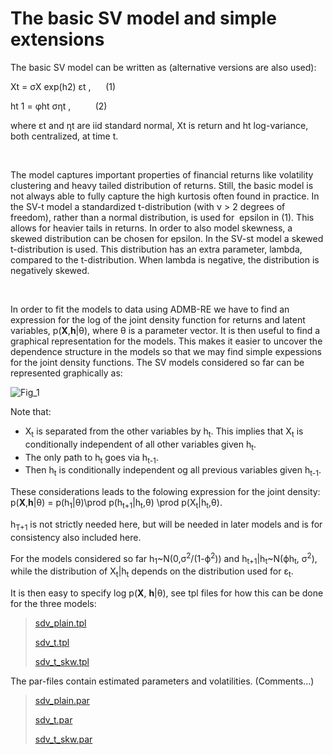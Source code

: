 #  The basic SV model and simple extensions

The basic SV model can be written as (alternative versions are also used):

Xt = σX exp(h2) εt ,      (1)

ht 1 = φht σηt ,          (2)

where εt and ηt are iid standard normal, Xt is return and ht log-variance, both centralized, at time t. 

 

The model captures important properties of financial returns like volatility clustering and heavy tailed distribution of returns. Still, the basic model is not always able to fully capture the high kurtosis often found in practice. In the SV-t model a standardized t-distribution (with ν > 2 degrees of freedom), rather than a normal distribution, is used for  epsilon in (1). This allows for heavier tails in returns. In order to also model skewness, a skewed distribution can be chosen for epsilon. In the SV-st model a skewed t-distribution is used. This distribution has an extra parameter, lambda, compared to the t-distribution. When lambda is negative, the distribution is negatively skewed.

 

In order to fit the models to data using ADMB-RE we have to find an expression for the log of the joint density function for returns and latent variables, p(**X**,**h**|θ), where θ is a parameter vector. It is then useful to find a graphical representation for the models. This makes it easier to uncover the dependence structure in the models so that we may find simple expessions for the joint density functions. The SV models considered so far can be represented graphically as: 

<img src="http://www.admb-project.org/examples/by-field-of-application/stochastic-volatility-collection/the-basic-sv-model-and-simple-extensions-1/Figur_1.jpg/image_preview" alt="Fig_1" class="image-inline image-inline" title="Fig_1">

Note that:
- X<sub>t</sub> is separated from the other variables by h<sub>t</sub>. This implies that X<sub>t</sub> is conditionally independent of all other variables given h<sub>t</sub>.
- The only path to h<sub>t</sub> goes via h<sub>t-1</sub>. 
- Then h<sub>t</sub> is conditionally independent og all previous variables given h<sub>t-1</sub>.

These considerations leads to the folowing expression for the joint density:
p(<strong>X</strong>,<strong>h</strong>|θ) = p(h<sub>1</sub>|θ)\prod p(h<sub>t+1</sub>|h<sub>t</sub>,θ) \prod p(X<sub>t</sub>|h<sub>t</sub>,θ).

h<sub>T+1</sub> is not strictly needed here, but will be needed in later models and is for consistency also included here. 

For the models considered so far h<sub>1</sub>~N(0,σ<sup>2</sup>/(1-ϕ<sup>2</sup>)) and h<sub>t+1</sub>|h<sub>t</sub>~N(ϕh<sub>t</sub>, σ<sup>2</sup>), while the distribution of X<sub>t</sub>|h<sub>t</sub> depends on the distribution used for ε<sub>t</sub>.

It is then easy to specify log p(<strong>X</strong>, <strong>h</strong>|θ), see tpl files for how this can be done for the three models:

> [sdv_plain.tpl][2]
>
> [sdv_t.tpl][3]
>
> [sdv_t_skw.tpl][4]

  
The par-files contain estimated parameters and volatilities. (Comments...)

> [sdv_plain.par][5]
>
> [sdv_t.par][6]
>
> [sdv_t_skw.par][7]

 

 

  
  
[2]: sdv_plain.tpl "sdv_plain.tpl"
[3]: sdv_t.tpl "sdv_t.tpl"
[4]: sdv_t_skw.tpl "sdv_t_skw.tpl"
[5]: sdv_plain.par "sdv_plain.par"
[6]: sdv_t.par "sdv_t.par"
[7]: sdv_t_skw.par "sdv_t_skw.par"
